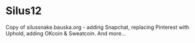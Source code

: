 # Silus12
Copy of silussnake.bauska.org - adding Snapchat, replacing Pinterest with Uphold, adding OKcoin &amp; Sweatcoin.  And more...
